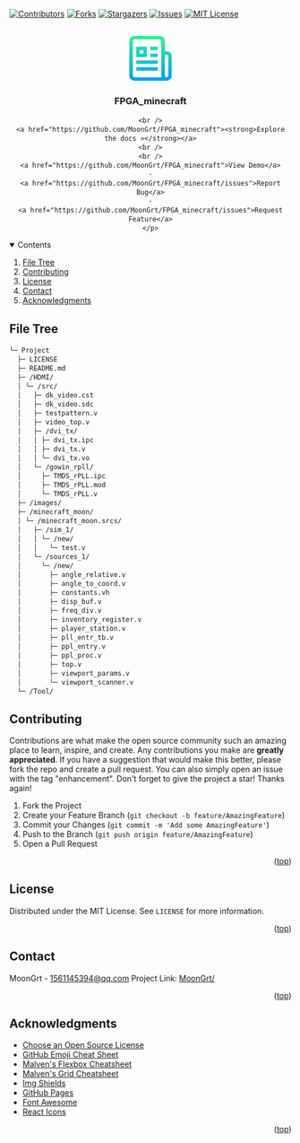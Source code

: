 <div id="top"></div>

[![Contributors][contributors-shield]][contributors-url]
[![Forks][forks-shield]][forks-url]
[![Stargazers][stars-shield]][stars-url]
[![Issues][issues-shield]][issues-url]
[![MIT License][license-shield]][license-url]


<!-- PROJECT LOGO -->
<br />
<div align="center">
	<a href="https://github.com/MoonGrt/FPGA_minecraft">
	<img src="images/logo.png" alt="Logo" width="80" height="80">
	</a>
<h3 align="center">FPGA_minecraft</h3>
	<p align="center">
	
	<br />
	<a href="https://github.com/MoonGrt/FPGA_minecraft"><strong>Explore the docs »</strong></a>
	<br />
	<br />
	<a href="https://github.com/MoonGrt/FPGA_minecraft">View Demo</a>
	·
	<a href="https://github.com/MoonGrt/FPGA_minecraft/issues">Report Bug</a>
	·
	<a href="https://github.com/MoonGrt/FPGA_minecraft/issues">Request Feature</a>
	</p>
</div>


<!-- CONTENTS -->
<details open>
  <summary>Contents</summary>
  <ol>
    <li><a href="#file-tree">File Tree</a></li>
    <li><a href="#contributing">Contributing</a></li>
    <li><a href="#license">License</a></li>
    <li><a href="#contact">Contact</a></li>
    <li><a href="#acknowledgments">Acknowledgments</a></li>
  </ol>
</details>


<!-- FILE TREE -->
## File Tree

```
└─ Project
  ├─ LICENSE
  ├─ README.md
  ├─ /HDMI/
  │ └─ /src/
  │   ├─ dk_video.cst
  │   ├─ dk_video.sdc
  │   ├─ testpattern.v
  │   ├─ video_top.v
  │   ├─ /dvi_tx/
  │   │ ├─ dvi_tx.ipc
  │   │ ├─ dvi_tx.v
  │   │ └─ dvi_tx.vo
  │   └─ /gowin_rpll/
  │     ├─ TMDS_rPLL.ipc
  │     ├─ TMDS_rPLL.mod
  │     └─ TMDS_rPLL.v
  ├─ /images/
  ├─ /minecraft_moon/
  │ └─ /minecraft_moon.srcs/
  │   ├─ /sim_1/
  │   │ └─ /new/
  │   │   └─ test.v
  │   └─ /sources_1/
  │     └─ /new/
  │       ├─ angle_relative.v
  │       ├─ angle_to_coord.v
  │       ├─ constants.vh
  │       ├─ disp_buf.v
  │       ├─ freq_div.v
  │       ├─ inventory_register.v
  │       ├─ player_station.v
  │       ├─ pll_entr_tb.v
  │       ├─ ppl_entry.v
  │       ├─ ppl_proc.v
  │       ├─ top.v
  │       ├─ viewport_params.v
  │       └─ viewport_scanner.v
  └─ /Tool/

```


<!-- CONTRIBUTING -->
## Contributing
Contributions are what make the open source community such an amazing place to learn, inspire, and create. Any contributions you make are **greatly appreciated**.
If you have a suggestion that would make this better, please fork the repo and create a pull request. You can also simply open an issue with the tag "enhancement".
Don't forget to give the project a star! Thanks again!
1. Fork the Project
2. Create your Feature Branch (`git checkout -b feature/AmazingFeature`)
3. Commit your Changes (`git commit -m 'Add some AmazingFeature'`)
4. Push to the Branch (`git push origin feature/AmazingFeature`)
5. Open a Pull Request
<p align="right">(<a href="#top">top</a>)</p>


<!-- LICENSE -->
## License
Distributed under the MIT License. See `LICENSE` for more information.
<p align="right">(<a href="#top">top</a>)</p>


<!-- CONTACT -->
## Contact
MoonGrt - 1561145394@qq.com
Project Link: [MoonGrt/](https://github.com/MoonGrt/)
<p align="right">(<a href="#top">top</a>)</p>


<!-- ACKNOWLEDGMENTS -->
## Acknowledgments
* [Choose an Open Source License](https://choosealicense.com)
* [GitHub Emoji Cheat Sheet](https://www.webpagefx.com/tools/emoji-cheat-sheet)
* [Malven's Flexbox Cheatsheet](https://flexbox.malven.co/)
* [Malven's Grid Cheatsheet](https://grid.malven.co/)
* [Img Shields](https://shields.io)
* [GitHub Pages](https://pages.github.com)
* [Font Awesome](https://fontawesome.com)
* [React Icons](https://react-icons.github.io/react-icons/search)   
<p align="right">(<a href="#top">top</a>)</p>


<!-- MARKDOWN LINKS & IMAGES -->
<!-- https://www.markdownguide.org/basic-syntax/#reference-style-links -->
[contributors-shield]: https://img.shields.io/github/contributors/MoonGrt/FPGA_minecraft.svg?style=for-the-badge
[contributors-url]: https://github.com/MoonGrt/FPGA_minecraft/graphs/contributors
[forks-shield]: https://img.shields.io/github/forks/MoonGrt/FPGA_minecraft.svg?style=for-the-badge
[forks-url]: https://github.com/MoonGrt/FPGA_minecraft/network/members
[stars-shield]: https://img.shields.io/github/stars/MoonGrt/FPGA_minecraft.svg?style=for-the-badge
[stars-url]: https://github.com/MoonGrt/FPGA_minecraft/stargazers
[issues-shield]: https://img.shields.io/github/issues/MoonGrt/FPGA_minecraft.svg?style=for-the-badge
[issues-url]: https://github.com/MoonGrt/FPGA_minecraft/issues
[license-shield]: https://img.shields.io/github/license/MoonGrt/FPGA_minecraft.svg?style=for-the-badge
[license-url]: https://github.com/MoonGrt/FPGA_minecraft/blob/master/LICENSE

